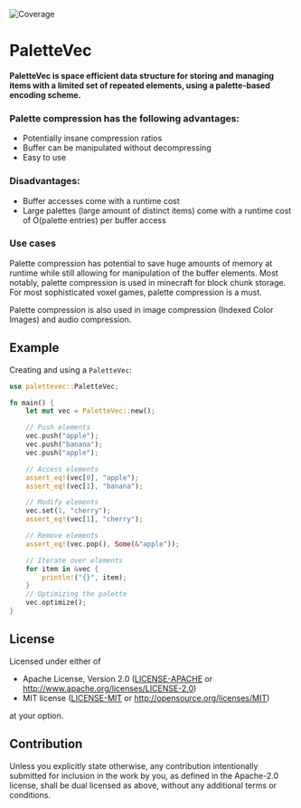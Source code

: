 ![Coverage](https://img.shields.io/endpoint?url=https://gist.githubusercontent.com/alexdesander/2bb1bb9e61798b07ce8eabb2f9c9dec3/raw/palettevec_test_coverage.json)

# PaletteVec

**PaletteVec is space efficient data structure for storing and managing items with a limited set of repeated elements, using a palette-based encoding scheme.**

### Palette compression has the following advantages:
- Potentially insane compression ratios
- Buffer can be manipulated without decompressing
- Easy to use

### Disadvantages:
- Buffer accesses come with a runtime cost
- Large palettes (large amount of distinct items) come with a
  runtime cost of O(palette entries) per buffer access

### Use cases
Palette compression has potential to save huge amounts of memory at runtime while still allowing for manipulation of the buffer elements. Most notably, palette compression is used in minecraft for block chunk storage. For most sophisticated voxel games, palette compression is a must.

Palette compression is also used in image compression (Indexed Color Images) and audio compression.

## Example
Creating and using a `PaletteVec`:

```rust
use palettevec::PaletteVec;

fn main() {
    let mut vec = PaletteVec::new();

    // Push elements
    vec.push("apple");
    vec.push("banana");
    vec.push("apple");

    // Access elements
    assert_eq!(vec[0], "apple");
    assert_eq!(vec[1], "banana");

    // Modify elements
    vec.set(1, "cherry");
    assert_eq!(vec[1], "cherry");

    // Remove elements
    assert_eq!(vec.pop(), Some(&"apple"));

    // Iterate over elements
    for item in &vec {
        println!("{}", item);
    }
    // Optimizing the palette
    vec.optimize();
}
```

## License

Licensed under either of

 * Apache License, Version 2.0
   ([LICENSE-APACHE](LICENSE-APACHE) or http://www.apache.org/licenses/LICENSE-2.0)
 * MIT license
   ([LICENSE-MIT](LICENSE-MIT) or http://opensource.org/licenses/MIT)

at your option.

## Contribution

Unless you explicitly state otherwise, any contribution intentionally submitted
for inclusion in the work by you, as defined in the Apache-2.0 license, shall be
dual licensed as above, without any additional terms or conditions.
